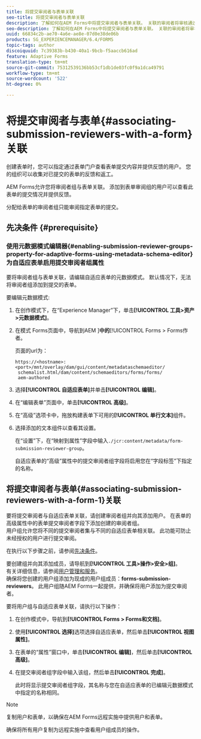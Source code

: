 ```yaml
---
title: 将提交审阅者与表单关联
seo-title: 将提交审阅者与表单关联
description: 了解如何在AEM Forms中将提交审阅者与表单关联。 关联的审阅者将审核通过表单门户提交的表单。
seo-description: 了解如何在AEM Forms中将提交审阅者与表单关联。 关联的审阅者将审核通过表单门户提交的表单。
uuid: 66834c2b-ae70-4a6e-ae8e-07d0e38de06b
products: SG_EXPERIENCEMANAGER/6.4/FORMS
topic-tags: author
discoiquuid: 7c39383b-b430-40a1-9bcb-f5aaccb616ad
feature: Adaptive Forms
translation-type: tm+mt
source-git-commit: 75312539136bb53cf1db1de03fc0f9a1dca49791
workflow-type: tm+mt
source-wordcount: '522'
ht-degree: 0%

---
```



# 将提交审阅者与表单{#associating-submission-reviewers-with-a-form}关联

创建表单时，您可以指定通过表单门户查看表单提交内容并提供反馈的用户。 您的组织可以收集对已提交的表单的反馈和返工。

AEM Forms允许您将审阅者组与表单关联。 添加到表单审阅组的用户可以查看此表单的提交情况并提供反馈。

分配给表单的审阅者组只能审阅指定表单的提交。

## 先决条件 {#prerequisite}

### 使用元数据模式编辑器{#enabling-submission-reviewer-groups-property-for-adaptive-forms-using-metadata-schema-editor}为自适应表单启用提交审阅者组属性

要将审阅者组与表单关联，请编辑自适应表单的元数据模式。 默认情况下，无法将审阅者组添加到提交的表单。

要编辑元数据模式:

1. 在创作模式下，在“Experience Manager”下，单击&#x200B;**[!UICONTROL 工具>资产>元数据模式]**。
1. 在模式 Forms页面中，导航到AEM ]**中的**[!UICONTROL  Forms > Forms作者。

   页面的url为：

   ```
   https://<hostname>:<port>/mnt/overlay/dam/gui/content/metadataschemaeditor/
    schemalist.html/dam/content/schemaeditors/forms/forms/
    aem-authored
   ```

1. 选择&#x200B;**[!UICONTROL 自适应表单]**&#x200B;并单击&#x200B;**[!UICONTROL 编辑]**。
1. 在“编辑表单”页面中，单击&#x200B;**[!UICONTROL 高级]**。
1. 在“高级”选项卡中，拖放构建表单下可用的&#x200B;**[!UICONTROL 单行文本]**&#x200B;组件。
1. 选择添加的文本组件以查看其设置。

   在“设置”下，在“映射到属性”字段中输入`./jcr:content/metadata/form-submission-reviewer-group`。

   自适应表单的“高级”属性中的提交审阅者组字段将启用您在“字段标签”下指定的名称。

## 将提交审阅者与表单{#associating-submission-reviewers-with-a-form-1}关联

要将提交审阅者与自适应表单关联，请创建审阅者组并向其添加用户。 在表单的高级属性中的表单提交审阅者字段下添加创建的审阅者组。\
用户组允许您将不同的提交审阅者集与不同的自适应表单相关联。 此功能可防止未经授权的用户进行提交审阅。

在执行以下步骤之前，请参阅[先决条件](/help/forms/using/adding-reviewers-form.md#prerequisite)。

要创建组并向其添加成员，请导航到&#x200B;**[!UICONTROL 工具>操作>安全>组]**。\
有关详细信息，请参阅[用户管理和服务](/help/sites-administering/security.md)。\
确保将您创建的用户组添加为现成的用户组成员：**forms-submission-reviewers**。 此用户组随AEM Forms一起提供，并确保将用户添加为提交审阅者。

要将用户组与自适应表单关联，请执行以下操作：

1. 在创作模式中，导航到&#x200B;**[!UICONTROL Forms > Forms和文档]**。
1. 使用&#x200B;**[!UICONTROL 选择]**&#x200B;选项选择自适应表单，然后单击&#x200B;**[!UICONTROL 视图属性]**。
1. 在表单的“属性”窗口中，单击&#x200B;**[!UICONTROL 编辑]**，然后单击&#x200B;**[!UICONTROL 高级]**。
1. 在提交审阅者组字段中输入该组，然后单击&#x200B;**[!UICONTROL 完成]**。

   此时将显示提交审阅者组字段，其名称与您在自适应表单的已编辑元数据模式中指定的名称相同。

>[!NOTE]
>
>复制用户和表单，以确保在AEM Forms远程实施中提供用户和表单。
>
>确保将所有用户复制为远程实施中查看用户组成员的操作。

